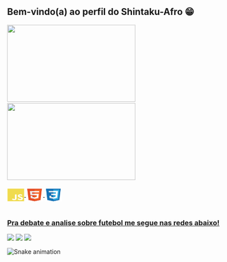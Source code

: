 ## Bem-vindo(a) ao perfil do Shintaku-Afro 😁

 <div>
   <a href="https://www.palmeiras.com.br">
   <img height="180em" width="300" src="https://classic.exame.com/wp-content/uploads/2016/09/size_960_16_9_nova_arena_allianz_palmeiras5.jpg?quality=70&strip=info&w=960" =/>
 </a>
  <a href="https://github.com/shintakusep-welington">
    <img height="180em" width="300" src="https://www.ofutebolero.com.br/__export/1622067858611/sites/elfutboleromx/img/2021/05/26/abel-ferreira-palmeiras-delfin-libertadores-02-12-2020_10f8ssrd1v0o51iced9fmnfiho.jpg_1720385577.jpg"/>

</div>
<div style="display: inline_block"><br>
  <img align="center" alt="Js" height="30" width="40" src="https://raw.githubusercontent.com/devicons/devicon/master/icons/javascript/javascript-plain.svg">
  <img align="center" alt="HTML" height="30" width="40" src="https://raw.githubusercontent.com/devicons/devicon/master/icons/html5/html5-original.svg">
  <img align="center" alt="CSS" height="30" width="40" src="https://raw.githubusercontent.com/devicons/devicon/master/icons/css3/css3-original.svg">
</div>
 
 <br>
 
  ### Pra debate e analise sobre futebol me segue nas redes abaixo!
 
<div> 
  <a href="https://www.youtube.com/shintakusep-welington" target="_blank"><img src="https://img.shields.io/badge/YouTube-FF0000?style=for-the-badge&logo=youtube&logoColor=white" target="_blank"></a>
  <a href="https://instagram.com/shintakusep-welington" target="_blank"><img src="https://img.shields.io/badge/-Instagram-%23E4405F?style=for-the-badge&logo=instagram&logoColor=white" target="_blank"></a>
  <a href = "mailto:shintakusep@gmail.com"><img src="https://img.shields.io/badge/-Gmail-%23333?style=for-the-badge&logo=gmail&logoColor=white" target="_blank"></a>
  
 
  ![Snake animation](https://github.com/shintakusep-welington/shintakusep-welington/blob/output/github-contribution-grid-snake.svg)

</div>
